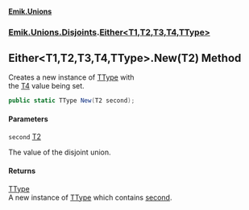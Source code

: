 #### [Emik.Unions](index.md 'index')
### [Emik.Unions.Disjoints](Emik.Unions.Disjoints.md 'Emik.Unions.Disjoints').[Either&lt;T1,T2,T3,T4,TType&gt;](Either_T1,T2,T3,T4,TType_.md 'Emik.Unions.Disjoints.Either<T1,T2,T3,T4,TType>')

## Either<T1,T2,T3,T4,TType>.New(T2) Method

Creates a new instance of [TType](Either_T1,T2,T3,T4,TType_.md#Emik.Unions.Disjoints.Either_T1,T2,T3,T4,TType_.TType 'Emik.Unions.Disjoints.Either<T1,T2,T3,T4,TType>.TType') with  
the [T4](Either_T1,T2,T3,T4,TType_.md#Emik.Unions.Disjoints.Either_T1,T2,T3,T4,TType_.T4 'Emik.Unions.Disjoints.Either<T1,T2,T3,T4,TType>.T4') value being set.

```csharp
public static TType New(T2 second);
```
#### Parameters

<a name='Emik.Unions.Disjoints.Either_T1,T2,T3,T4,TType_.New(T2).second'></a>

`second` [T2](Either_T1,T2,T3,T4,TType_.md#Emik.Unions.Disjoints.Either_T1,T2,T3,T4,TType_.T2 'Emik.Unions.Disjoints.Either<T1,T2,T3,T4,TType>.T2')

The value of the disjoint union.

#### Returns
[TType](Either_T1,T2,T3,T4,TType_.md#Emik.Unions.Disjoints.Either_T1,T2,T3,T4,TType_.TType 'Emik.Unions.Disjoints.Either<T1,T2,T3,T4,TType>.TType')  
A new instance of [TType](Either_T1,T2,T3,T4,TType_.md#Emik.Unions.Disjoints.Either_T1,T2,T3,T4,TType_.TType 'Emik.Unions.Disjoints.Either<T1,T2,T3,T4,TType>.TType') which contains [second](Either_T1,T2,T3,T4,TType_.New(T2).md#Emik.Unions.Disjoints.Either_T1,T2,T3,T4,TType_.New(T2).second 'Emik.Unions.Disjoints.Either<T1,T2,T3,T4,TType>.New(T2).second').